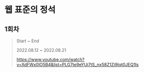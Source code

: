 # 웹 표준의 정석

## 1회차
> Start ~ End
>
> 2022.08.12 ~ 2022.08.21
>
> https://www.youtube.com/watch?v=XdFWx0lO5B4&list=PLG7te9eYUi7tS_nx58Z1Zi9Iqt0JEQ1Is
